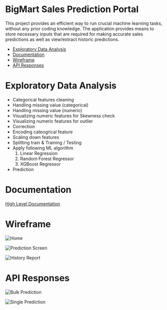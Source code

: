 # BigMart Sales Prediction Portal

This project provides an efficient way to run crucial machine learning tasks, without any prior coding knowledge. The application provides means to store necessary inputs that are required for making accurate sales predictions as well as view/extract historic predictions.

- [Exploratory Data Analysis](#EDA)
- [Documentation](#documentation)
- [Wireframe](#wireframe)
- [API Responses](#api-responses)


# Exploratory Data Analysis
- Categorical features cleaning
- Handling missing value (categorical)
- Handling missing value (numeric)
- Visualizing numeric features for Skewness check
- Visualizing numeric features for outlier
- Correction
- Encoding cateogrical feature
- Scaling down features
- Splitting train & Training / Testing
- Apply following ML algorithm
    1.  Linear Regression
    2.  Random Forest Regressor
    3.  XGBoost Regressor
- Prediction


# Documentation

[High Level Documentation](https://github.com/angry-coder-room/BigMart-Sales-Prediction-Portal/blob/main/docs/Sales%20Prediction%20-%20HLD.pdf)


# Wireframe

![Home](https://github.com/angry-coder-room/BigMart-Sales-Prediction-Portal/blob/main/docs/Home_Page.png?raw=true)

![Prediction Screen](https://github.com/angry-coder-room/BigMart-Sales-Prediction-Portal/blob/main/docs/Prediction.png?raw=true)

![History Report](https://github.com/angry-coder-room/BigMart-Sales-Prediction-Portal/blob/main/docs/Report.png?raw=true)


# API Responses

![Bulk Prediction](https://github.com/angry-coder-room/BigMart-Sales-Prediction-Portal/blob/main/docs/predict%20bulk.PNG?raw=true)

![Single Prediction](https://github.com/angry-coder-room/BigMart-Sales-Prediction-Portal/blob/main/docs/predict%20single.PNG?raw=true)

